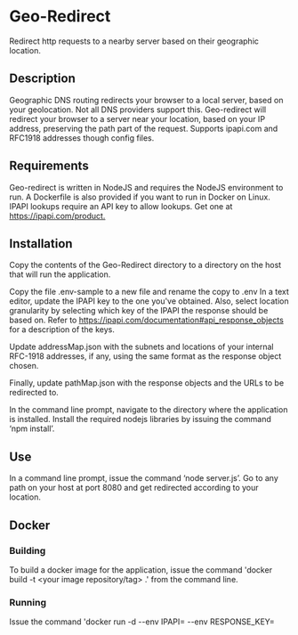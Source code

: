 # Geo-Redirect

Redirect http requests to a nearby server based on their geographic location.

## Description

Geographic DNS routing redirects your browser to a local server, based on your geolocation. Not all DNS providers support this. Geo-redirect will redirect your browser to a server near your location, based on your IP address, preserving the path part of the request. Supports ipapi.com and RFC1918 addresses though config files.

## Requirements

Geo-redirect is written in NodeJS and requires the NodeJS environment to run. A Dockerfile is also provided if you want to run in Docker on Linux. IPAPI lookups require an API key to allow lookups. Get one at <https://ipapi.com/product.>

## Installation

Copy the contents of the Geo-Redirect directory to a directory on the host that will run the application.

Copy the file .env-sample to a new file and rename the copy to .env
In a text editor, update the IPAPI key to the one you've obtained. Also, select location granularity by selecting which key of the IPAPI the response should be based on. Refer to <https://ipapi.com/documentation#api_response_objects> for a description of the keys.

Update addressMap.json with the subnets and locations of your internal RFC-1918 addresses, if any, using the same format as the response object chosen.

Finally, update pathMap.json with the response objects and the URLs to be redirected to.

In the command line prompt, navigate to the directory where the application is installed. Install the required nodejs libraries by issuing the command ‘npm install’.

## Use

In a command line prompt, issue the command ‘node server.js’.
Go to any path on your host at port 8080 and get redirected according to your location.

## Docker

### Building
To build a docker image for the application, issue the command 'docker build -t <your image repository/tag> .' from the command line.

### Running
Issue the command 'docker run -d --env IPAPI=<your IPAPI key> --env RESPONSE_KEY=<Your response object name> <your image name>